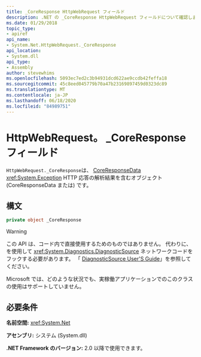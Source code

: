 ```yaml
---
title: _CoreResponse HttpWebRequest フィールド
description: .NET の _CoreResponse HttpWebRequest フィールドについて確認します。 このフィールドは、HTTP 応答解析の結果を含む CoreResponseData または Exception オブジェクトです。
ms.date: 01/29/2018
topic_type:
- apiref
api_name:
- System.Net.HttpWebRequest._CoreResponse
api_location:
- System.dll
api_type:
- Assembly
author: stevewhims
ms.openlocfilehash: 5093ec7ed2c3b94931dcd622ae9ccdb42feffa18
ms.sourcegitcommit: 45c8eed045779b70a47b23169897459d0323dc89
ms.translationtype: MT
ms.contentlocale: ja-JP
ms.lasthandoff: 06/18/2020
ms.locfileid: "84989751"
---
```

# <a name="httpwebrequest_coreresponse-field"></a>HttpWebRequest。 \_CoreResponse フィールド

`HttpWebRequest._CoreResponse`は、 [CoreResponseData](coreresponsedata.md) <xref:System.Exception> HTTP 応答の解析結果を含むオブジェクト (CoreResponseData または) です。

## <a name="syntax"></a>構文
  
```csharp
private object _CoreResponse
```

> [!WARNING]
> この API は、コード内で直接使用するためのものではありません。 代わりに、を使用して <xref:System.Diagnostics.DiagnosticSource> ネットワークコードをフックする必要があります。 「 [DiagnosticSource User'S Guide](https://github.com/dotnet/runtime/blob/master/src/libraries/System.Diagnostics.DiagnosticSource/src/DiagnosticSourceUsersGuide.md)」を参照してください。
>
> Microsoft では、どのような状況でも、実稼働アプリケーションでのこのクラスの使用はサポートしていません。

## <a name="requirements"></a>必要条件

**名前空間:** <xref:System.Net>

**アセンブリ:** システム (System.dll)

**.NET Framework のバージョン:** 2.0 以降で使用できます。
